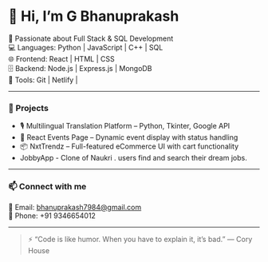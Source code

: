 # 👋 Hi, I’m G Bhanuprakash

🎯 Passionate about Full Stack & SQL Development  
💻 Languages: Python | JavaScript | C++ | SQL  
🌐 Frontend: React | HTML | CSS  
🗄 Backend: Node.js | Express.js | MongoDB  
🔧 Tools: Git | Netlify | 

---

### 🔭 Projects

- 🎙️ Multilingual Translation Platform – Python, Tkinter, Google API  
- 📅 React Events Page – Dynamic event display with status handling  
- 📦 NxtTrendz – Full-featured eCommerce UI with cart functionality
- JobbyApp - Clone of Naukri . users find and search their dream jobs.

---

### 📫 Connect with me

📧 Email: bhanuprakash7984@gmail.com  
📱 Phone: +91 9346654012  


---

> ⚡ “Code is like humor. When you have to explain it, it’s bad.” — Cory House
>
>

